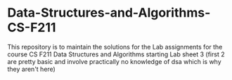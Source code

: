 # Data-Structures-and-Algorithms-CS-F211
This repository is to maintain the solutions for the Lab assignments for the course CS F211 Data Structures and Algorithms starting Lab sheet 3 (first 2 are pretty basic and involve practically no knowledge of dsa which is why they aren't here)
